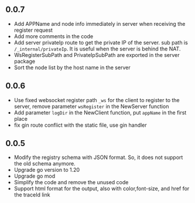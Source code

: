 ## 0.0.7

- Add APPName and node info immediately in server when receiving the register request
- Add more comments in the code
- Add server privateIp route to get the private IP of the server. sub path is `/_internal/privateIp`. It is useful when
  the server is behind the NAT.
- WsRegisterSubPath and PrivateIpSubPath are exported in the server package
- Sort the node list by the host name in the server

## 0.0.6

- Use fixed websocket register path `_ws` for the client to register to the server, remove parameter `wsRegister` in the
  NewServer function
- Add parameter `logDir` in the NewClient function, put `appName` in the first place
- fix gin route conflict with the static file, use gin handler

## 0.0.5

- Modify the registry schema with JSON format. So, it does not support the old schema anymore.
- Upgrade go version to 1.20
- Upgrade go mod
- Simplify the code and remove the unused code
- Support html format for the output, also with color,font-size, and href for the traceId link
